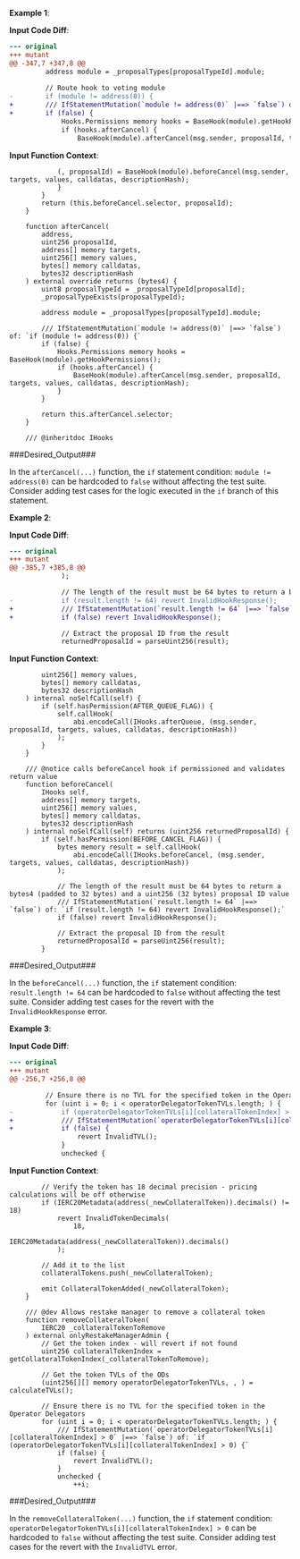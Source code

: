 **Example 1**:

**Input Code Diff**:
```diff
--- original
+++ mutant
@@ -347,7 +347,8 @@
         address module = _proposalTypes[proposalTypeId].module;
 
         // Route hook to voting module
-        if (module != address(0)) {
+        /// IfStatementMutation(`module != address(0)` |==> `false`) of: `if (module != address(0)) {`
+        if (false) {
             Hooks.Permissions memory hooks = BaseHook(module).getHookPermissions();
             if (hooks.afterCancel) {
                 BaseHook(module).afterCancel(msg.sender, proposalId, targets, values, calldatas, descriptionHash);
```

**Input Function Context**:
```solidity
            (, proposalId) = BaseHook(module).beforeCancel(msg.sender, targets, values, calldatas, descriptionHash);
            }
        }
        return (this.beforeCancel.selector, proposalId);
    }

    function afterCancel(
        address,
        uint256 proposalId,
        address[] memory targets,
        uint256[] memory values,
        bytes[] memory calldatas,
        bytes32 descriptionHash
    ) external override returns (bytes4) {
        uint8 proposalTypeId = _proposalTypeId[proposalId];
        _proposalTypeExists(proposalTypeId);

        address module = _proposalTypes[proposalTypeId].module;

        /// IfStatementMutation(`module != address(0)` |==> `false`) of: `if (module != address(0)) {`
        if (false) {
            Hooks.Permissions memory hooks = BaseHook(module).getHookPermissions();
            if (hooks.afterCancel) {
                BaseHook(module).afterCancel(msg.sender, proposalId, targets, values, calldatas, descriptionHash);
            }
        }

        return this.afterCancel.selector;
    }

    /// @inheritdoc IHooks
```

###Desired_Output###

In the `afterCancel(...)` function, the `if` statement condition: `module != address(0)` can be
hardcoded to `false` without affecting the test suite. Consider adding test
cases for the logic executed in the `if` branch of this statement.


**Example 2**:

**Input Code Diff**:
```diff
--- original
+++ mutant
@@ -385,7 +385,8 @@
             );

             // The length of the result must be 64 bytes to return a bytes4 (padded to 32 bytes) and a uint256 (32 bytes) proposal ID value
-            if (result.length != 64) revert InvalidHookResponse();
+            /// IfStatementMutation(`result.length != 64` |==> `false`) of: `if (result.length != 64) revert InvalidHookResponse();`
+            if (false) revert InvalidHookResponse();

             // Extract the proposal ID from the result
             returnedProposalId = parseUint256(result);
```

**Input Function Context**:
```solidity
        uint256[] memory values,
        bytes[] memory calldatas,
        bytes32 descriptionHash
    ) internal noSelfCall(self) {
        if (self.hasPermission(AFTER_QUEUE_FLAG)) {
            self.callHook(
                abi.encodeCall(IHooks.afterQueue, (msg.sender, proposalId, targets, values, calldatas, descriptionHash))
            );
        }
    }

    /// @notice calls beforeCancel hook if permissioned and validates return value
    function beforeCancel(
        IHooks self,
        address[] memory targets,
        uint256[] memory values,
        bytes[] memory calldatas,
        bytes32 descriptionHash
    ) internal noSelfCall(self) returns (uint256 returnedProposalId) {
        if (self.hasPermission(BEFORE_CANCEL_FLAG)) {
            bytes memory result = self.callHook(
                abi.encodeCall(IHooks.beforeCancel, (msg.sender, targets, values, calldatas, descriptionHash))
            );

            // The length of the result must be 64 bytes to return a bytes4 (padded to 32 bytes) and a uint256 (32 bytes) proposal ID value
            /// IfStatementMutation(`result.length != 64` |==> `false`) of: `if (result.length != 64) revert InvalidHookResponse();`
            if (false) revert InvalidHookResponse();

            // Extract the proposal ID from the result
            returnedProposalId = parseUint256(result);
        }
```

###Desired_Output###

In the `beforeCancel(...)` function, the `if` statement condition: `result.length != 64` can be
hardcoded to `false` without affecting the test suite. Consider adding test
cases for the revert with the `InvalidHookResponse` error.


**Example 3**:

**Input Code Diff**:
```diff
--- original
+++ mutant
@@ -256,7 +256,8 @@

         // Ensure there is no TVL for the specified token in the Operator Delegators
         for (uint i = 0; i < operatorDelegatorTokenTVLs.length; ) {
-            if (operatorDelegatorTokenTVLs[i][collateralTokenIndex] > 0) {
+            /// IfStatementMutation(`operatorDelegatorTokenTVLs[i][collateralTokenIndex] > 0` |==> `false`) of: `if (operatorDelegatorTokenTVLs[i][collateralTokenIndex] > 0) {`
+            if (false) {
                 revert InvalidTVL();
             }
             unchecked {

```

**Input Function Context**:
```solidity
        // Verify the token has 18 decimal precision - pricing calculations will be off otherwise
        if (IERC20Metadata(address(_newCollateralToken)).decimals() != 18)
            revert InvalidTokenDecimals(
                18,
                IERC20Metadata(address(_newCollateralToken)).decimals()
            );

        // Add it to the list
        collateralTokens.push(_newCollateralToken);

        emit CollateralTokenAdded(_newCollateralToken);
    }

    /// @dev Allows restake manager to remove a collateral token
    function removeCollateralToken(
        IERC20 _collateralTokenToRemove
    ) external onlyRestakeManagerAdmin {
        // Get the token index - will revert if not found
        uint256 collateralTokenIndex = getCollateralTokenIndex(_collateralTokenToRemove);

        // Get the token TVLs of the ODs
        (uint256[][] memory operatorDelegatorTokenTVLs, , ) = calculateTVLs();

        // Ensure there is no TVL for the specified token in the Operator Delegators
        for (uint i = 0; i < operatorDelegatorTokenTVLs.length; ) {
            /// IfStatementMutation(`operatorDelegatorTokenTVLs[i][collateralTokenIndex] > 0` |==> `false`) of: `if (operatorDelegatorTokenTVLs[i][collateralTokenIndex] > 0) {`
            if (false) {
                revert InvalidTVL();
            }
            unchecked {
                ++i;
```

###Desired_Output###

In the `removeCollateralToken(...)` function, the `if` statement condition: `operatorDelegatorTokenTVLs[i][collateralTokenIndex] > 0` can be
hardcoded to `false` without affecting the test suite. Consider adding test
cases for the revert with the `InvalidTVL` error.
